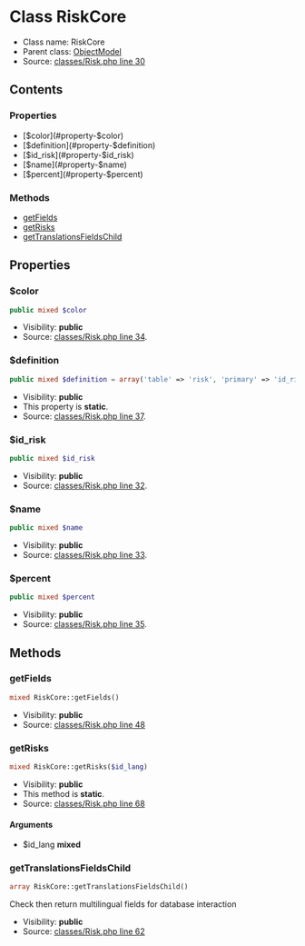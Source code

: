 Class RiskCore
=====================





* Class name: RiskCore
* Parent class: [ObjectModel](class.ObjectModelCore.md)
* Source: [classes/Risk.php line 30](https://github.com/PrestaShop/PrestaShop/blob/1.6.0.2/classes/Risk.php#L30)


Contents
--------


### Properties

* [$color](#property-$color)
* [$definition](#property-$definition)
* [$id_risk](#property-$id_risk)
* [$name](#property-$name)
* [$percent](#property-$percent)

### Methods

* [getFields](#method-getFields)
* [getRisks](#method-getRisks)
* [getTranslationsFieldsChild](#method-getTranslationsFieldsChild)




Properties
----------


### <a name="property-$color"></a>$color

```php
public mixed $color
```





* Visibility: **public**
* Source: [classes/Risk.php line 34](https://github.com/PrestaShop/PrestaShop/blob/1.6.0.2/classes/Risk.php#L34).


### <a name="property-$definition"></a>$definition

```php
public mixed $definition = array('table' => 'risk', 'primary' => 'id_risk', 'multilang' => true, 'fields' => array('name' => array('type' => self::TYPE_STRING, 'lang' => true, 'validate' => 'isString', 'required' => true, 'size' => 20), 'color' => array('type' => self::TYPE_STRING, 'validate' => 'isColor', 'size' => 32), 'percent' => array('type' => self::TYPE_INT, 'validate' => 'isPercentage')))
```





* Visibility: **public**
* This property is **static**.
* Source: [classes/Risk.php line 37](https://github.com/PrestaShop/PrestaShop/blob/1.6.0.2/classes/Risk.php#L37).


### <a name="property-$id_risk"></a>$id_risk

```php
public mixed $id_risk
```





* Visibility: **public**
* Source: [classes/Risk.php line 32](https://github.com/PrestaShop/PrestaShop/blob/1.6.0.2/classes/Risk.php#L32).


### <a name="property-$name"></a>$name

```php
public mixed $name
```





* Visibility: **public**
* Source: [classes/Risk.php line 33](https://github.com/PrestaShop/PrestaShop/blob/1.6.0.2/classes/Risk.php#L33).


### <a name="property-$percent"></a>$percent

```php
public mixed $percent
```





* Visibility: **public**
* Source: [classes/Risk.php line 35](https://github.com/PrestaShop/PrestaShop/blob/1.6.0.2/classes/Risk.php#L35).


Methods
-------


### <a name="method-getFields"></a>getFields

```php
mixed RiskCore::getFields()
```





* Visibility: **public**
* Source: [classes/Risk.php line 48](https://github.com/PrestaShop/PrestaShop/blob/1.6.0.2/classes/Risk.php#L48)




### <a name="method-getRisks"></a>getRisks

```php
mixed RiskCore::getRisks($id_lang)
```





* Visibility: **public**
* This method is **static**.
* Source: [classes/Risk.php line 68](https://github.com/PrestaShop/PrestaShop/blob/1.6.0.2/classes/Risk.php#L68)


#### Arguments
* $id_lang **mixed**



### <a name="method-getTranslationsFieldsChild"></a>getTranslationsFieldsChild

```php
array RiskCore::getTranslationsFieldsChild()
```

Check then return multilingual fields for database interaction



* Visibility: **public**
* Source: [classes/Risk.php line 62](https://github.com/PrestaShop/PrestaShop/blob/1.6.0.2/classes/Risk.php#L62)



